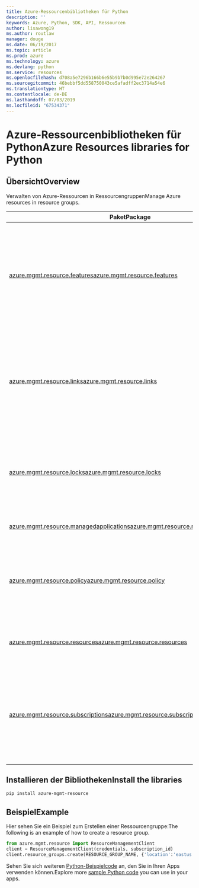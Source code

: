 ```yaml
---
title: Azure-Ressourcenbibliotheken für Python
description: ''
keywords: Azure, Python, SDK, API, Ressourcen
author: lisawong19
ms.author: routlaw
manager: douge
ms.date: 06/19/2017
ms.topic: article
ms.prod: azure
ms.technology: azure
ms.devlang: python
ms.service: resources
ms.openlocfilehash: d708a5e7296b166b6e55b9b7b0d995e72e264267
ms.sourcegitcommit: 46bebbf5dd558750043ce5afadff2ec3714a54e6
ms.translationtype: HT
ms.contentlocale: de-DE
ms.lasthandoff: 07/03/2019
ms.locfileid: "67534371"
---
```

# <a name="azure-resources-libraries-for-python"></a><span data-ttu-id="0e34a-103">Azure-Ressourcenbibliotheken für Python</span><span class="sxs-lookup"><span data-stu-id="0e34a-103">Azure Resources libraries for Python</span></span> 

## <a name="overview"></a><span data-ttu-id="0e34a-104">Übersicht</span><span class="sxs-lookup"><span data-stu-id="0e34a-104">Overview</span></span> 
<span data-ttu-id="0e34a-105">Verwalten von Azure-Ressourcen in Ressourcengruppen</span><span class="sxs-lookup"><span data-stu-id="0e34a-105">Manage Azure resources in resource groups.</span></span>

| <span data-ttu-id="0e34a-106">Paket</span><span class="sxs-lookup"><span data-stu-id="0e34a-106">Package</span></span>  |  <span data-ttu-id="0e34a-107">BESCHREIBUNG</span><span class="sxs-lookup"><span data-stu-id="0e34a-107">Description</span></span> |
|---|---|
|<span data-ttu-id="0e34a-108">[azure.mgmt.resource.features][1]</span><span class="sxs-lookup"><span data-stu-id="0e34a-108">[azure.mgmt.resource.features][1]</span></span>|<span data-ttu-id="0e34a-109">Die Steuerung für die Azure-Featureanzeige (Azure Feature Exposure Control, AFEC) ist ein Mechanismus, mit dem Ressourcenanbieter die Anzeige von Features für Benutzer steuern können.</span><span class="sxs-lookup"><span data-stu-id="0e34a-109">Azure Feature Exposure Control (AFEC) provides a mechanism for the resource providers to control feature exposure to users.</span></span>|
|<span data-ttu-id="0e34a-110">[azure.mgmt.resource.links][2]</span><span class="sxs-lookup"><span data-stu-id="0e34a-110">[azure.mgmt.resource.links][2]</span></span>|<span data-ttu-id="0e34a-111">Azure-Ressourcen können verknüpft werden, um logische Beziehungen zu bilden.</span><span class="sxs-lookup"><span data-stu-id="0e34a-111">Azure resources can be linked together to form logical relationships.</span></span> <span data-ttu-id="0e34a-112">Sie können Verknüpfungen zwischen Ressourcen aus verschiedenen Ressourcengruppen herstellen.</span><span class="sxs-lookup"><span data-stu-id="0e34a-112">You can establish links between resources belonging to different resource groups.</span></span>|
|<span data-ttu-id="0e34a-113">[azure.mgmt.resource.locks][3]</span><span class="sxs-lookup"><span data-stu-id="0e34a-113">[azure.mgmt.resource.locks][3]</span></span>|<span data-ttu-id="0e34a-114">Azure-Ressourcen können gesperrt werden, um zu verhindern, dass andere Benutzer in Ihrer Organisation Ressourcen löschen oder ändern.</span><span class="sxs-lookup"><span data-stu-id="0e34a-114">Azure resources can be locked to prevent other users in your organization from deleting or modifying resources.</span></span>|
|<span data-ttu-id="0e34a-115">[azure.mgmt.resource.managedapplications][4]</span><span class="sxs-lookup"><span data-stu-id="0e34a-115">[azure.mgmt.resource.managedapplications][4]</span></span>|<span data-ttu-id="0e34a-116">Über ARM verwaltete Anwendungen (Geräte)</span><span class="sxs-lookup"><span data-stu-id="0e34a-116">ARM managed applications (appliances).</span></span>|
|<span data-ttu-id="0e34a-117">[azure.mgmt.resource.policy][5]</span><span class="sxs-lookup"><span data-stu-id="0e34a-117">[azure.mgmt.resource.policy][5]</span></span>|<span data-ttu-id="0e34a-118">Zur Verwaltung und Steuerung des Ressourcenzugriffs können Sie benutzerdefinierte Richtlinien definieren und bereichsweise zuweisen.</span><span class="sxs-lookup"><span data-stu-id="0e34a-118">To manage and control access to your resources, you can define customized policies and assign them at a scope.</span></span>|
|<span data-ttu-id="0e34a-119">[azure.mgmt.resource.resources][6]</span><span class="sxs-lookup"><span data-stu-id="0e34a-119">[azure.mgmt.resource.resources][6]</span></span>| <span data-ttu-id="0e34a-120">Stellt Vorgänge für die Arbeit mit Ressourcen und Ressourcengruppen bereit.</span><span class="sxs-lookup"><span data-stu-id="0e34a-120">Provides operations for working with resources and resource groups.</span></span>|
|<span data-ttu-id="0e34a-121">[azure.mgmt.resource.subscriptions][7]</span><span class="sxs-lookup"><span data-stu-id="0e34a-121">[azure.mgmt.resource.subscriptions][7]</span></span>|<span data-ttu-id="0e34a-122">Alle Ressourcengruppen und Ressourcen befinden sich in Abonnements.</span><span class="sxs-lookup"><span data-stu-id="0e34a-122">All resource groups and resources exist within subscriptions.</span></span> <span data-ttu-id="0e34a-123">Diese Vorgänge ermöglichen das Abrufen von Informationen zu Abonnements und Mandanten.</span><span class="sxs-lookup"><span data-stu-id="0e34a-123">These operation enable you get information about your subscriptions and tenants.</span></span>|

[1]: /python/api/azure.mgmt.resource.features
[2]: /python/api/azure.mgmt.resource.links
[3]: /python/api/azure.mgmt.resource.locks
[4]: /python/api/azure.mgmt.resource.managedapplications
[5]: /python/api/azure.mgmt.resource.policy
[6]: /python/api/azure.mgmt.resource.resources
[7]: /python/api/azure.mgmt.resource.subscriptions

## <a name="install-the-libraries"></a><span data-ttu-id="0e34a-124">Installieren der Bibliotheken</span><span class="sxs-lookup"><span data-stu-id="0e34a-124">Install the libraries</span></span> 
```bash
pip install azure-mgmt-resource
```

## <a name="example"></a><span data-ttu-id="0e34a-125">Beispiel</span><span class="sxs-lookup"><span data-stu-id="0e34a-125">Example</span></span>
<span data-ttu-id="0e34a-126">Hier sehen Sie ein Beispiel zum Erstellen einer Ressourcengruppe:</span><span class="sxs-lookup"><span data-stu-id="0e34a-126">The following is an example of how to create a resource group.</span></span> 

```python
from azure.mgmt.resource import ResourceManagementClient
client = ResourceManagementClient(credentials, subscription_id)
client.resource_groups.create(RESOURCE_GROUP_NAME, {'location':'eastus'})
```

<span data-ttu-id="0e34a-127">Sehen Sie sich weiteren [Python-Beispielcode](https://azure.microsoft.com/resources/samples/?platform=python) an, den Sie in Ihren Apps verwenden können.</span><span class="sxs-lookup"><span data-stu-id="0e34a-127">Explore more [sample Python code](https://azure.microsoft.com/resources/samples/?platform=python) you can use in your apps.</span></span> 